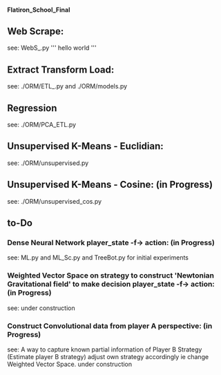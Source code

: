 #### Flatiron_School_Final

## Web Scrape:
see: WebS_.py
'''
hello world
'''

## Extract Transform Load:
see: ./ORM/ETL_.py and ./ORM/models.py

## Regression
see: ./ORM/PCA_ETL.py

## Unsupervised K-Means - Euclidian:
see: ./ORM/unsupervised.py

## Unsupervised K-Means - Cosine: (in Progress)
see: ./ORM/unsupervised_cos.py

## to-Do
### Dense Neural Network player_state -f-> action:  (in Progress)
see: ML.py and ML_Sc.py and TreeBot.py for initial experiments
### Weighted Vector Space on strategy to construct 'Newtonian Gravitational field' to make decision player_state -f-> action: (in Progress)
see: under construction
### Construct Convolutional data from player A perspective: (in Progress)
see: A way to capture known partial information of Player B Strategy (Estimate player B strategy) adjust own strategy accordingly ie change Weighted Vector Space.
under construction
